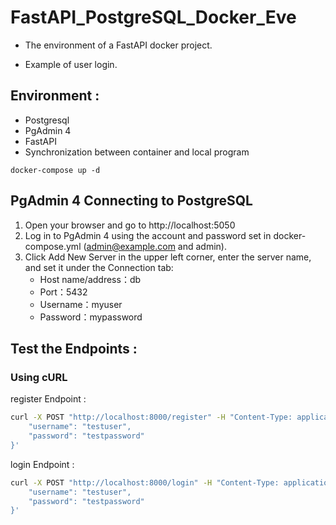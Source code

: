 # FastAPI_PostgreSQL_Docker_Eve

* The environment of a FastAPI docker project.

* Example of user login.

## Environment :

* Postgresql
* PgAdmin 4
* FastAPI
* Synchronization between container and local program

```
docker-compose up -d
```

## PgAdmin 4 Connecting to PostgreSQL

1. Open your browser and go to http://localhost:5050
2. Log in to PgAdmin 4 using the account and password set in docker-compose.yml (admin@example.com and admin).
3. Click Add New Server in the upper left corner, enter the server name, and set it under the Connection tab:
   * Host name/address：db
   * Port：5432
   * Username：myuser
   * Password：mypassword

## Test the Endpoints : 

### Using cURL

register Endpoint :

```bash
curl -X POST "http://localhost:8000/register" -H "Content-Type: application/json" -d '{
    "username": "testuser",
    "password": "testpassword"
}'
```

login Endpoint :
```bash
curl -X POST "http://localhost:8000/login" -H "Content-Type: application/json" -d '{
    "username": "testuser",
    "password": "testpassword"
}'
```